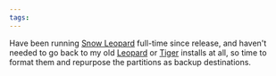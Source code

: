 ```yaml
---
tags: 
---
```


Have been running [Snow Leopard](/wiki/Snow_Leopard) full-time since release, and haven't needed to go back to my old [Leopard](/wiki/Leopard) or [Tiger](/wiki/Tiger) installs at all, so time to format them and repurpose the partitions as backup destinations.
